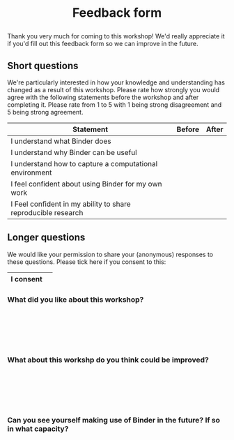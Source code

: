 # <p align="center">Feedback form</p>

Thank you very much for coming to this workshop! We'd really appreciate it if you'd fill out this feedback form so we can improve in the future.


## Short questions

We're particularly interested in how your knowledge and understanding has changed as a result of this workshop. Please rate how strongly you would agree with the following statements before the workshop and after completing it. Please rate from 1 to  5 with 1 being strong disagreement and 5 being strong agreement.

| Statement                                                     | Before | After |
|---------------------------------------------------------------|--------|-------|
| I understand what Binder does                                 |        |       |
| I understand why Binder can be useful                         |        |       |
| I understand how to capture a computational environment       |        |       |
| I feel confident about using Binder for my own work           |        |       |
| I Feel confident in my ability to share reproducible research |        |       |

## Longer questions

We would like your permission to share your (anonymous) responses to these questions. Please tick here if you consent to this:

| I consent |      |
| --------- |------|

### What did you like about this workshop?

&nbsp;

&nbsp;

&nbsp;

### What about this workshp do you think could be improved?

&nbsp;

&nbsp;

&nbsp;

### Can you see yourself making use of Binder in the future? If so in what capacity?

&nbsp;

&nbsp;

&nbsp;
